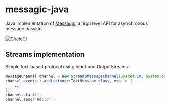 # messagic-java 
Java implementation of [Messagic](https://github.com/jacekolszak/messagic), a high level API for asynchronous message passing

[![CircleCI](https://circleci.com/gh/jacekolszak/messagic-java.svg?style=svg)](https://circleci.com/gh/jacekolszak/messagic-java)

## Streams implementation

Simple text-based protocol using Input and OutputStreams:

```Java
MessageChannel channel = new StreamsMessageChannel(System.in, System.out);
channel.events().addListener(TextMessage.class, msg -> {
    ...
});
channel.start();
channel.send("Hello");
```
